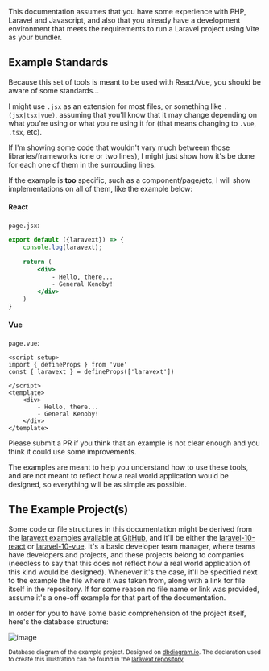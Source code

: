 
This documentation assumes that you have some experience with PHP, Laravel and Javascript, and also that you already have a development environment that meets the requirements to run a Laravel project using Vite as your bundler.

## Example Standards <!-- {docsify-ignore} -->

Because this set of tools is meant to be used with React/Vue, you should be aware of some standards...

I might use `.jsx` as an extension for most files, or something like `.(jsx|tsx|vue)`, assuming that you'll know that it may change depending on what you're using or what you're using it for (that means changing to `.vue`, `.tsx`, etc).

If I'm showing some code that wouldn't vary much betweem those libraries/frameworks (one or two lines), I might just show how it's be done for each one of them in the surrouding lines.

If the example is **too** specific, such as a component/page/etc, I will show implementations on all of them, like the example below:

<!-- tabs:start -->

#### **React**

`page.jsx`:

```jsx
export default ({laravext}) => {
    console.log(laravext);

    return (
        <div>
            - Hello, there...
            - General Kenoby!
        </div>
    )
}
```

#### **Vue**

`page.vue`:

```vue
<script setup>
import { defineProps } from 'vue'
const { laravext } = defineProps(['laravext'])

</script>
<template>
    <div>
        - Hello, there...
        - General Kenoby!
    </div>
</template>
```

<!-- tabs:end -->


Please submit a PR if you think that an example is not clear enough and you think it could use some improvements.

The examples are meant to help you understand how to use these tools, and are not meant to reflect how a real world application would be designed, so everything will be as simple as possible.

## The Example Project(s) <!-- {docsify-ignore} -->

Some code or file structures in this documentation might be derived from the [laravext examples available at GitHub](https://github.com/ArthurYdalgo/laravext/tree/main/examples), and it'll be either the [laravel-10-react](https://github.com/ArthurYdalgo/laravext/tree/main/examples/laravel-10-react) or [laravel-10-vue](https://github.com/ArthurYdalgo/laravext/tree/main/examples/laravel-10-vue). It's a basic developer team manager, where teams have developers and projects, and these projects belong to companies (needless to say that this does not reflect how a real world application of this kind would be designed). Whenever it's the case, it'll be specified next to the example the file where it was taken from, along with a link for file itself in the repository. If for some reason no file name or link was provided, assume it's a one-off example for that part of the documentation.

In order for you to have some basic comprehension of the project itself, here's the database structure:

![image](/images/illustrations/example-developer-team-database-diagram.png)

<sup>Database diagram of the example project. Designed on [dbdiagram.io](https://dbdiagram.io). The declaration used to create this illustration can be found in the [laravext repository](https://github.com/ArthurYdalgo/laravext/tree/main/docs/images/illustrations/example-developer-team-database-diagram.dbdiagram.io)</sub>


